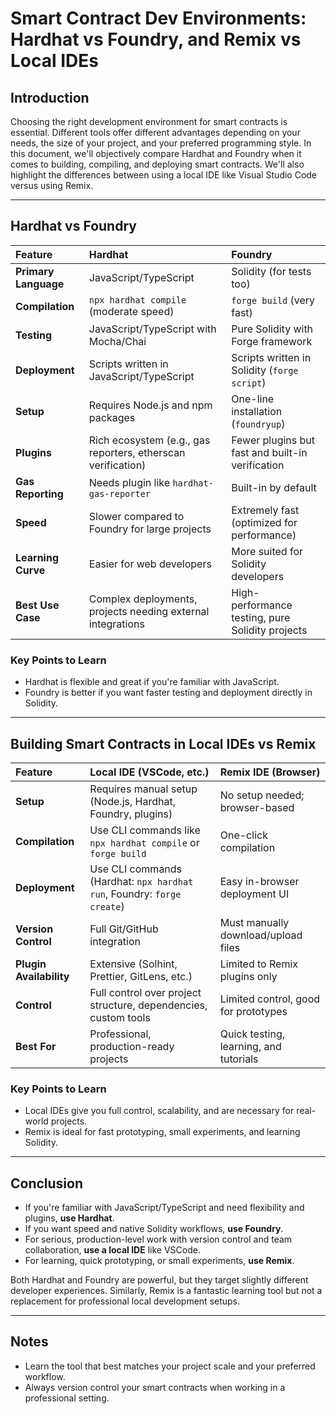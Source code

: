 # Smart Contract Dev Environments: Hardhat vs Foundry, and Remix vs Local IDEs

## Introduction

Choosing the right development environment for smart contracts is essential. Different tools offer different advantages depending on your needs, the size of your project, and your preferred programming style. In this document, we'll objectively compare Hardhat and Foundry when it comes to building, compiling, and deploying smart contracts. We'll also highlight the differences between using a local IDE like Visual Studio Code versus using Remix.

---

## Hardhat vs Foundry

| Feature | Hardhat | Foundry |
|:---|:---|:---|
| **Primary Language** | JavaScript/TypeScript | Solidity (for tests too) |
| **Compilation** | `npx hardhat compile` (moderate speed) | `forge build` (very fast) |
| **Testing** | JavaScript/TypeScript with Mocha/Chai | Pure Solidity with Forge framework |
| **Deployment** | Scripts written in JavaScript/TypeScript | Scripts written in Solidity (`forge script`) |
| **Setup** | Requires Node.js and npm packages | One-line installation (`foundryup`) |
| **Plugins** | Rich ecosystem (e.g., gas reporters, etherscan verification) | Fewer plugins but fast and built-in verification |
| **Gas Reporting** | Needs plugin like `hardhat-gas-reporter` | Built-in by default |
| **Speed** | Slower compared to Foundry for large projects | Extremely fast (optimized for performance) |
| **Learning Curve** | Easier for web developers | More suited for Solidity developers |
| **Best Use Case** | Complex deployments, projects needing external integrations | High-performance testing, pure Solidity projects |

### Key Points to Learn

- Hardhat is flexible and great if you're familiar with JavaScript.
- Foundry is better if you want faster testing and deployment directly in Solidity.

---

## Building Smart Contracts in Local IDEs vs Remix

| Feature | Local IDE (VSCode, etc.) | Remix IDE (Browser) |
|:---|:---|:---|
| **Setup** | Requires manual setup (Node.js, Hardhat, Foundry, plugins) | No setup needed; browser-based |
| **Compilation** | Use CLI commands like `npx hardhat compile` or `forge build` | One-click compilation |
| **Deployment** | Use CLI commands (Hardhat: `npx hardhat run`, Foundry: `forge create`) | Easy in-browser deployment UI |
| **Version Control** | Full Git/GitHub integration | Must manually download/upload files |
| **Plugin Availability** | Extensive (Solhint, Prettier, GitLens, etc.) | Limited to Remix plugins only |
| **Control** | Full control over project structure, dependencies, custom tools | Limited control, good for prototypes |
| **Best For** | Professional, production-ready projects | Quick testing, learning, and tutorials |

### Key Points to Learn

- Local IDEs give you full control, scalability, and are necessary for real-world projects.
- Remix is ideal for fast prototyping, small experiments, and learning Solidity.

---

## Conclusion

- If you're familiar with JavaScript/TypeScript and need flexibility and plugins, **use Hardhat**.
- If you want speed and native Solidity workflows, **use Foundry**.
- For serious, production-level work with version control and team collaboration, **use a local IDE** like VSCode.
- For learning, quick prototyping, or small experiments, **use Remix**.

Both Hardhat and Foundry are powerful, but they target slightly different developer experiences. Similarly, Remix is a fantastic learning tool but not a replacement for professional local development setups.

---

## Notes

- Learn the tool that best matches your project scale and your preferred workflow.
- Always version control your smart contracts when working in a professional setting.
